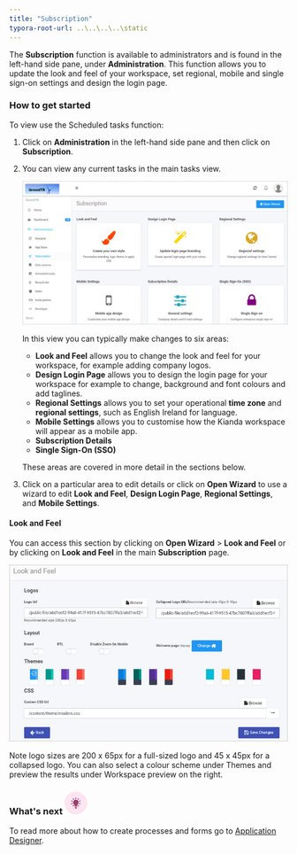 ```yaml
---
title: "Subscription"
typora-root-url: ..\..\..\..\static
---
```


The **Subscription** function is available to administrators and is found in the left-hand side pane, under **Administration**. This function allows you to update the look and feel of your workspace, set regional, mobile and single sign-on settings and design the login page.

### How to get started

To view use the Scheduled tasks function:

1. Click on **Administration** in the left-hand side pane and then click on **Subscription**. 

2. You can view any current tasks in the main tasks view. 

   ![Subscription view](/images/subscription-page.jpg)

   In this view you can typically make changes to six areas:

   - **Look and Feel** allows you to change the look and feel for your workspace, for example adding company logos. 
   - **Design Login Page** allows you to design the login page for your workspace for example to change,  background and font colours and add taglines.
   - **Regional Settings** allows you to set your operational **time zone** and **regional settings**, such as English Ireland for language.
   - **Mobile Settings** allows you to customise how the Kianda workspace will appear as a mobile app.
   - **Subscription Details**
   - **Single Sign-On (SSO)** 

   These areas are covered in more detail in the sections below.

3. Click on a particular area to edit details or click on **Open Wizard** to use a wizard to edit **Look and Feel**, **Design Login Page**, **Regional Settings**, and **Mobile Settings**.

   
#### Look and Feel
You can access this section by clicking on **Open Wizard** > **Look and Feel** or by clicking on **Look and Feel** in the main **Subscription** page. 

 ![Look and feel](/images/look-and-feel.jpg)

Note logo sizes are 200 x 65px for a full-sized logo and 45 x 45px for a collapsed logo. You can also select a colour scheme under Themes and preview the results under Workspace preview on the right.


### What's next  ![Idea icon](/../content/docs/platform/administration/subscription.assets/18.png) ###

To read more about how to create processes and forms go to [Application Designer](/docs/platform/application-designer/).

